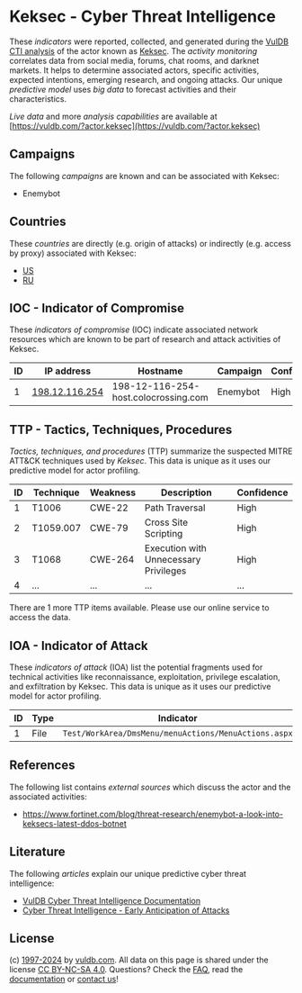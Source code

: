 # Keksec - Cyber Threat Intelligence

These _indicators_ were reported, collected, and generated during the [VulDB CTI analysis](https://vuldb.com/?kb.cti) of the actor known as [Keksec](https://vuldb.com/?actor.keksec). The _activity monitoring_ correlates data from social media, forums, chat rooms, and darknet markets. It helps to determine associated actors, specific activities, expected intentions, emerging research, and ongoing attacks. Our unique _predictive model_ uses _big data_ to forecast activities and their characteristics.

_Live data_ and more _analysis capabilities_ are available at [https://vuldb.com/?actor.keksec](https://vuldb.com/?actor.keksec)

## Campaigns

The following _campaigns_ are known and can be associated with Keksec:

* Enemybot

## Countries

These _countries_ are directly (e.g. origin of attacks) or indirectly (e.g. access by proxy) associated with Keksec:

* [US](https://vuldb.com/?country.us)
* [RU](https://vuldb.com/?country.ru)

## IOC - Indicator of Compromise

These _indicators of compromise_ (IOC) indicate associated network resources which are known to be part of research and attack activities of Keksec.

ID | IP address | Hostname | Campaign | Confidence
-- | ---------- | -------- | -------- | ----------
1 | [198.12.116.254](https://vuldb.com/?ip.198.12.116.254) | 198-12-116-254-host.colocrossing.com | Enemybot | High

## TTP - Tactics, Techniques, Procedures

_Tactics, techniques, and procedures_ (TTP) summarize the suspected MITRE ATT&CK techniques used by _Keksec_. This data is unique as it uses our predictive model for actor profiling.

ID | Technique | Weakness | Description | Confidence
-- | --------- | -------- | ----------- | ----------
1 | T1006 | CWE-22 | Path Traversal | High
2 | T1059.007 | CWE-79 | Cross Site Scripting | High
3 | T1068 | CWE-264 | Execution with Unnecessary Privileges | High
4 | ... | ... | ... | ...

There are 1 more TTP items available. Please use our online service to access the data.

## IOA - Indicator of Attack

These _indicators of attack_ (IOA) list the potential fragments used for technical activities like reconnaissance, exploitation, privilege escalation, and exfiltration by Keksec. This data is unique as it uses our predictive model for actor profiling.

ID | Type | Indicator | Confidence
-- | ---- | --------- | ----------
1 | File | `Test/WorkArea/DmsMenu/menuActions/MenuActions.aspx` | High

## References

The following list contains _external sources_ which discuss the actor and the associated activities:

* https://www.fortinet.com/blog/threat-research/enemybot-a-look-into-keksecs-latest-ddos-botnet

## Literature

The following _articles_ explain our unique predictive cyber threat intelligence:

* [VulDB Cyber Threat Intelligence Documentation](https://vuldb.com/?kb.cti)
* [Cyber Threat Intelligence - Early Anticipation of Attacks](https://www.scip.ch/en/?labs.20201022)

## License

(c) [1997-2024](https://vuldb.com/?kb.changelog) by [vuldb.com](https://vuldb.com/?kb.about). All data on this page is shared under the license [CC BY-NC-SA 4.0](https://creativecommons.org/licenses/by-nc-sa/4.0/). Questions? Check the [FAQ](https://vuldb.com/?kb.faq), read the [documentation](https://vuldb.com/?kb) or [contact us](https://vuldb.com/?contact)!

